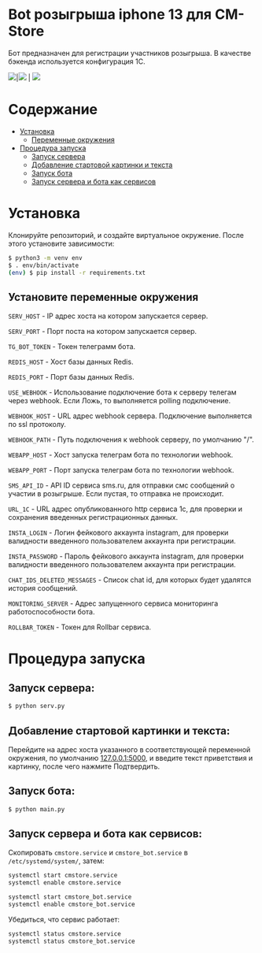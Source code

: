 # Bot розыгрыша iphone 13 для CM-Store

Бот предназначен для регистрации участников розыгрыша. В качестве бэкенда используется конфигурация 1С.

![](.assets/demo1.png)|![](.assets/demo2.png)  |  ![](.assets/demo3.png)

# Содержание

- [Установка](#установка)
  - [Переменные окружения](#установите-переменные-окружения)
- [Процедура запуска](#процедура-запуска)
  - [Запуск сервера](#запуск-сервера)
  - [Добавление стартовой картинки и текста](#добавление-стартовой-картинки-и-текста)
  - [Запуск бота](#запуск-бота)
  - [Запуск сервера и бота как сервисов](#запуск-сервера-и-бота-как-сервисов)

# Установка

Клонируйте репозиторий, и создайте виртуальное окружение. После этого установите зависимости:

```bash
$ python3 -m venv env
$ . env/bin/activate
(env) $ pip install -r requirements.txt
```

## Установите переменные окружения

`SERV_HOST` - IP адрес хоста на котором запускается сервер.

`SERV_PORT` - Порт поста на котором запускается сервер.

`TG_BOT_TOKEN` - Токен телеграмм бота.

`REDIS_HOST` - Хост базы данных Redis.

`REDIS_PORT` - Порт базы данных Redis.

`USE_WEBHOOK` - Использование подключение бота к серверу телегам через webhook. Если Ложь, то выполняется polling подключение.

`WEBHOOK_HOST` - URL адрес webhook сервера. Подключение выполняется по ssl протоколу.

`WEBHOOK_PATH` - Путь подключения к webhook серверу, по умолчанию "/".

`WEBAPP_HOST` - Хост запуска телеграм бота по технологии webhook.

`WEBAPP_PORT` - Порт запуска телеграм бота по технологии webhook.

`SMS_API_ID` - API ID сервиса sms.ru, для отправки смс сообщений о участии в розыгрыше. Если пустая, то отправка не происходит.

`URL_1C` - URL адрес опубликованного http сервиса 1с, для проверки и сохранения введенных регистрационных данных.

`INSTA_LOGIN` - Логин фейкового аккаунта instagram, для проверки валидности введенного пользователем аккаунта при регистрации.

`INSTA_PASSWORD` - Пароль фейкового аккаунта instagram, для проверки валидности введенного пользователем аккаунта при регистрации.

`CHAT_IDS_DELETED_MESSAGES` - Список chat id, для которых будет удалятся история сообщений.

`MONITORING_SERVER` - Адрес запущенного сервиса мониторинга работоспособности бота.

`ROLLBAR_TOKEN` - Токен для Rollbar сервиса.


# Процедура запуска


## Запуск сервера:

```bash
$ python serv.py
```

## Добавление стартовой картинки и текста:

Перейдите на адрес хоста указанного в соответствующей переменной окружения, по умолчанию [127.0.0.1:5000](http://127.0.0.1:5000/), и введите текст приветствия и картинку, после чего нажмите Подтвердить.

## Запуск бота:

```bash
$ python main.py
```


## Запуск сервера и бота как сервисов:

Скопировать `cmstore.service` и `cmstore_bot.service` в `/etc/systemd/system/`, затем:
```bash
systemctl start cmstore.service
systemctl enable cmstore.service
```
```bash
systemctl start cmstore_bot.service
systemctl enable cmstore_bot.service
```
Убедиться, что сервис работает:
```bash
systemctl status cmstore.service
systemctl status cmstore_bot.service
```
